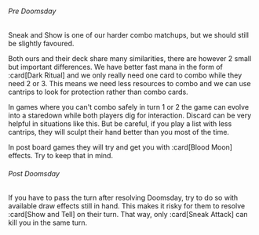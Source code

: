 <!-- markdownlint-disable first-line-heading -->

###### Pre Doomsday

Sneak and Show is one of our harder combo matchups, but we should still be
slightly favoured.

Both ours and their deck share many similarities, there are however 2 small but
important differences. We have better fast mana in the form of :card[Dark
Ritual] and we only really need one card to combo while they need 2 or 3. This
means we need less resources to combo and we can use cantrips to look for
protection rather than combo cards.

In games where you can't combo safely in turn 1 or 2 the game can evolve into a
staredown while both players dig for interaction. Discard can be very helpful in
situations like this. But be careful, if you play a list with less cantrips,
they will sculpt their hand better than you most of the time.

In post board games they will try and get you with :card[Blood Moon] effects.
Try to keep that in mind.

###### Post Doomsday

If you have to pass the turn after resolving Doomsday, try to do so with
available draw effects still in hand. This makes it risky for them to resolve
:card[Show and Tell] on their turn. That way, only :card[Sneak Attack] can kill
you in the same turn.
